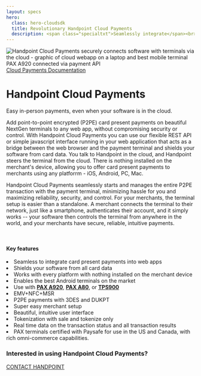 ```yaml
---
layout: specs
hero: 
  class: hero-cloudsdk
  title: Revolutionary Handpoint Cloud Payments
  description: <span class="specialtxt">Seamlessly integrate</span><br>card present payments<br>into any web app
---
```


<div class="section section-internal">
	<div class="container">
		<div class="row">
			<div class="col-md-3 col-sm-4 section-internal-left">
				<img src="https://handpoint.imgix.net/Website%20refresh%20photos/graphics/cloudsdk_graphic2.jpg" class="img-responsive" alt="Handpoint Cloud Payments securely connects software with terminals via the cloud - graphic of cloud webapp on a laptop and best mobile terminal PAX A920 connected via payment API"/>
				<a class="btn btn-default bt-custom-out" href="https://www.handpoint.com/docs/device/Cloud/" role="button">Cloud Payments Documentation</a>
			</div>
			<div class="col-md-8 col-sm-8">
				<h1>Handpoint Cloud Payments</h1>
				<p>Easy in-person payments, even when your software is in the cloud.</p>
				<p>Add point-to-point encrypted (P2PE) card present payments on beautiful NextGen terminals to any web app, without compromising security or control. With Handpoint Cloud Payments you can use our flexible REST API or simple javascript interface running in your web application that acts as a bridge between the web browser and the payment terminal and shields your software from card data. You talk to Handpoint in the cloud, and Handpoint steers the terminal from the cloud. There is nothing installed on the merchant's device, allowing you to offer card present payments to merchants using any platforrm - iOS, Android, PC, Mac.</p>
				<p>Handpoint Cloud Payments seamlessly starts and manages the entire P2PE transaction with the payment terminal, minimizing hassle for you and maximizing reliability, security, and control. For your merchants, the terminal setup is easier than a standalone. A merchant connects the terminal to their network, just like a smartphone, authenticates their account, and it simply works -- your software then controls the terminal from anywhere in the world, and your merchants have secure, reliable, intuitive payments.</p><br>
				<h4>Key features</h4>
				<li>Seamless to integrate card present payments into web apps</li>
				<li>Shields your software from all card data</li>
				<li>Works with every platform with nothing installed on the merchant device</li>
				<li>Enables the best Android terminals on the market</li>
				<li>Use with <b><a href="/specs/paxa920">PAX A920</a></b>, <b><a href="/specs/paxa80">PAX A80</a></b>, or <b><a href="/specs/tps900">TPS900</a></b></li>
				<li>EMV+NFC+MSR</li>
				<li>P2PE payments with 3DES and DUKPT</li>
				<li>Super easy merchant setup</li>
				<li>Beautiful, intuitive user interface</li>
				<li>Tokenization with sale and tokenize only</li>
				<li>Real time data on the transaction status and all transaction results</li>
				<li>PAX terminals certified with Paysafe for use in the US and Canada, with rich omni-commerce capabilities.</li>
			</div>
		</div>
	</div>
</div>
<!-- END main content -->
	
<div class="section section-form">
	<div class="container">
		<h3>Interested in using Handpoint Cloud Payments?</h3>
		<a class="btn btn-default bt-custom-out-wh" href="/contact" role="button">CONTACT HANDPOINT</a>
	</div>	
</div>


